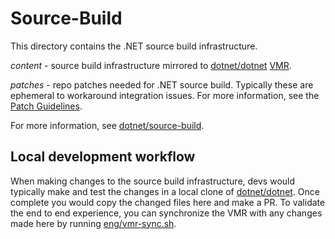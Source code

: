 # Source-Build

This directory contains the .NET source build infrastructure.

_content_ - source build infrastructure mirrored to [dotnet/dotnet](https://github.com/dotnet/dotnet)
    [VMR](https://github.com/dotnet/arcade/blob/main/Documentation/UnifiedBuild/VMR-Design-And-Operation.md).

_patches_ - repo patches needed for .NET source build. Typically these are ephemeral to workaround integration
    issues. For more information, see the [Patch Guidelines](https://github.com/dotnet/source-build/blob/main/Documentation/patching-guidelines.md).

For more information, see [dotnet/source-build](https://github.com/dotnet/source-build).

## Local development workflow

When making changes to the source build infrastructure, devs would typically make and test the
changes in a local clone of [dotnet/dotnet](https://github.com/dotnet/dotnet). Once complete
you would copy the changed files here and make a PR. To validate the end to end experience, you
can synchronize the VMR with any changes made here by running [eng/vmr-sync.sh](https://github.com/dotnet/installer/blob/main/eng/vmr-sync.sh).
